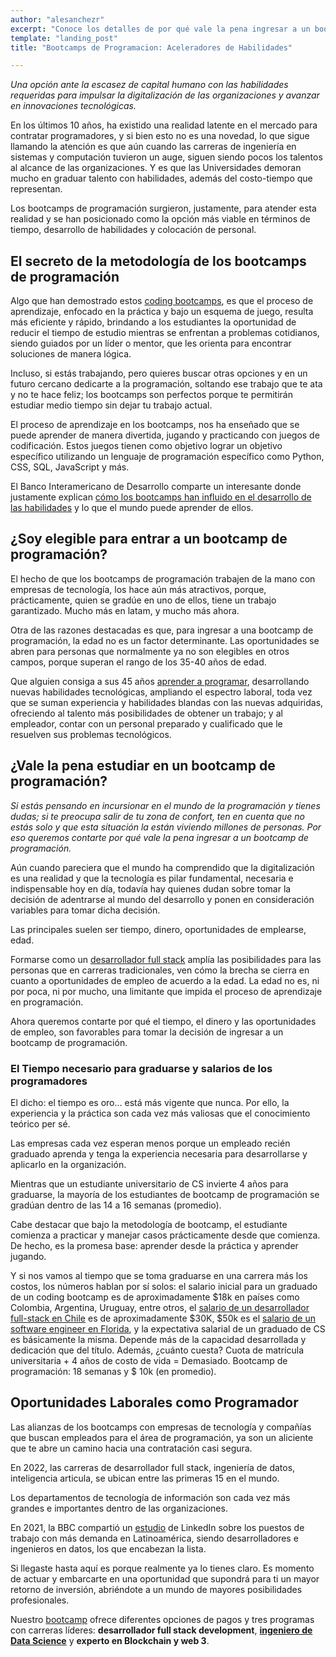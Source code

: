 ```yaml
---
author: "alesanchezr"
excerpt: "Conoce los detalles de por qué vale la pena ingresar a un bootcamp de programación y las oportunidades laborales que tendrás al graduarte de programador"
template: "landing_post" 
title: "Bootcamps de Programacion: Aceleradores de Habilidades"

---
```


_Una opción ante la escasez de capital humano con las habilidades requeridas para impulsar la digitalización de las organizaciones y avanzar en innovaciones tecnológicas._

En los últimos 10 años, ha existido una realidad latente en el mercado para contratar programadores, y si bien esto no es una novedad, lo que sigue llamando la atención es que aún cuando las carreras de ingeniería en sistemas y computación tuvieron un auge, siguen siendo pocos los talentos al alcance de las organizaciones. Y es que las Universidades demoran mucho en graduar talento con habilidades, además del costo-tiempo que representan.

Los bootcamps de programación surgieron, justamente, para atender esta realidad y se han posicionado como la opción más viable en términos de tiempo, desarrollo de habilidades y colocación de personal.


## El secreto de la metodología de los bootcamps de programación

Algo que han demostrado estos [coding bootcamps](https://4geeksacademy.com/us/coding-bootcamp), es que el proceso de aprendizaje, enfocado en la práctica y bajo un esquema de juego, resulta más eficiente y rápido, brindando a los estudiantes la oportunidad de reducir el tiempo de estudio mientras se enfrentan a problemas cotidianos, siendo guiados por un líder o mentor, que les orienta para encontrar soluciones de manera lógica.

Incluso, si estás trabajando, pero quieres buscar otras opciones y en un futuro cercano dedicarte a la programación, soltando ese trabajo que te ata y no te hace feliz; los bootcamps son perfectos porque te permitirán estudiar medio tiempo sin dejar tu trabajo actual.

El proceso de aprendizaje en los bootcamps, nos ha enseñado que se puede aprender de manera divertida, jugando y practicando con juegos de codificación. Estos juegos tienen como objetivo lograr un objetivo específico utilizando un lenguaje de programación específico como Python, CSS, SQL, JavaScript y más.

El Banco Interamericano de Desarrollo comparte un interesante donde justamente explican [cómo los bootcamps han influido en el desarrollo de las habilidades](https://publications.iadb.org/es/la-disrupcion-del-talento-el-advenimiento-de-los-bootcamps-de-programacion-y-el-futuro-de-las) y lo que el mundo puede aprender de ellos.


## ¿Soy elegible para entrar a un bootcamp de programación?

El hecho de que los bootcamps de programación trabajen de la mano con empresas de tecnología, los hace aún más atractivos, porque, prácticamente, quien se gradúe en uno de ellos, tiene un trabajo garantizado. Mucho más en latam, y mucho más ahora.

Otra de las razones destacadas es que, para ingresar a una bootcamp de programación, la edad no es un factor determinante. Las oportunidades se abren para personas que normalmente ya no son elegibles en otros campos, porque superan el rango de los 35-40 años de edad.

Que alguien consiga a sus 45 años [aprender a programar](https://4geeksacademy.com/es/aprender-a-programar/aprender-a-programar-desde-cero), desarrollando nuevas habilidades tecnológicas, ampliando el espectro laboral, toda vez que se suman experiencia y habilidades blandas con las nuevas adquiridas, ofreciendo al talento más posibilidades de obtener un trabajo; y al empleador, contar con un personal preparado y cualificado que le resuelven sus problemas tecnológicos.

## ¿Vale la pena estudiar en un bootcamp de programación?

_Si estás pensando en incursionar en el mundo de la programación y tienes dudas; si te preocupa salir de tu zona de confort, ten en cuenta que no estás solo y que esta situación la están viviendo millones de personas. Por eso queremos contarte por qué vale la pena ingresar a un bootcamp de programación._

Aún cuando pareciera que el mundo ha comprendido que la digitalización es una realidad y que la tecnología es pilar fundamental, necesaria e indispensable hoy en día, todavía hay quienes dudan sobre tomar la decisión de adentrarse al mundo del desarrollo y ponen en consideración variables para tomar dicha decisión.

Las principales suelen ser tiempo, dinero, oportunidades de emplearse, edad.

Formarse como un [desarrollador full stack](https://4geeksacademy.com/es/coding-bootcamps/desarrollador-full-stack) amplía las posibilidades para las personas que en carreras tradicionales, ven cómo la brecha se cierra en cuanto a oportunidades de empleo de acuerdo a la edad. La edad no es, ni por poca, ni por mucho, una limitante que impida el proceso de aprendizaje en programación. 

Ahora queremos contarte por qué el tiempo, el dinero y las oportunidades de empleo, son favorables para tomar la decisión de ingresar a un bootcamp de programación.


### El Tiempo necesario para graduarse y salarios de los programadores

El dicho: el tiempo es oro… está más vigente que nunca. Por ello, la experiencia y la práctica son cada vez más valiosas que el conocimiento teórico per sé.

Las empresas cada vez esperan menos porque un empleado recién graduado aprenda y tenga la experiencia necesaria para desarrollarse y aplicarlo en la organización. 

Mientras que un estudiante universitario de CS invierte 4 años para graduarse, la mayoría de los estudiantes de bootcamp de programación se gradúan dentro de las 14 a 16 semanas (promedio).

Cabe destacar que bajo la metodología de bootcamp, el estudiante comienza a practicar y manejar casos prácticamente desde que comienza. De hecho, es la promesa base: aprender desde la práctica y aprender jugando.

Y si nos vamos al tiempo que se toma graduarse en una carrera más los costos, los números hablan por sí solos: el salario inicial para un graduado de un coding bootcamp es de aproximadamente $18k en países como Colombia, Argentina, Uruguay, entre otros, el [salario de un desarrollador full-stack en Chile](https://4geeksacademy.com/es/desarrollador-full-stack/cuanto-gana-un-desarrollador-full-stack) es de aproximadamente $30K,  $50k es el [salario de un software engineer en Florida](https://4geeksacademy.com/us/software-engineer-salary/software-engineer-salary-florida), y la expectativa salarial de un graduado de CS es básicamente la misma. Depende más de la capacidad desarrollada y dedicación que del título. Además, ¿cuánto cuesta? Cuota de matrícula universitaria + 4 años de costo de vida = Demasiado. Bootcamp de programación: 18 semanas y $ 10k (en promedio).


## Oportunidades Laborales como Programador

Las alianzas de los bootcamps con empresas de tecnología y compañías que buscan empleados para el área de programación, ya son un aliciente que te abre un camino hacia una contratación casi segura. 

En 2022, las carreras de desarrollador full stack, ingeniería de datos, inteligencia articula, se ubican entre las primeras 15 en el mundo.

Los departamentos de tecnología de información son cada vez más grandes e importantes dentro de las organizaciones. 

En 2021, la BBC compartió un [estudio](https://www.bbc.com/mundo/noticias-56247281) de LinkedIn sobre los puestos de trabajo con más demanda en Latinoamérica, siendo desarrolladores e ingenieros en datos, los que encabezan la lista.

Si llegaste hasta aquí es porque realmente ya lo tienes claro. Es momento de actuar y embarcarte en una oportunidad que supondrá para ti un mayor retorno de inversión, abriéndote a un mundo de mayores posibilidades profesionales.

Nuestro [bootcamp](https://4geeksacademy.com/es/inicio) ofrece diferentes opciones de pagos y tres programas con carreras líderes: **desarrollador full stack development**, **[ingeniero de Data Science](https://4geeksacademy.com/es/coding-bootcamps/curso-datascience-machine-learning)** y **experto en Blockchain y web 3**.
